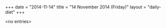 +++
date = "2014-11-14"
title = "14 November 2014 (Friday)"
layout = "daily-diet"
+++

<p>&lt;no entries&gt;</p>